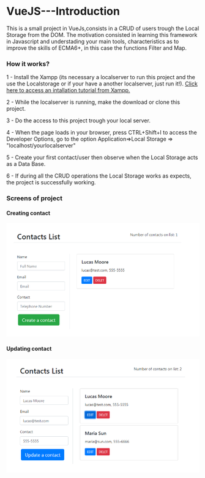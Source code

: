 # VueJS---Introduction

This is a small project in VueJs,consists in a CRUD of users trough the Local Storage from the DOM.
The motivation consisted in learning this framework in Javascript and understading your main tools, characteristics as to improve the skills of ECMA6+, in this case the functions Filter and Map.


<h3>How it works?</h3>

1 - Install the Xampp (its necessary a localserver to run this project and the use the Localstorage or if your have a another localserver, just run it!).
<a href="https://github.com/PerchCMS/Solutions/blob/master/development/installing-a-local-server-with-xampp.md">Click here to access an intallation tutorial from Xampp.</a>
<br/>

2 - While the localserver is running, make the download or clone this project.
<br/>

3 - Do the access to this project trough your local server.
<br/>

4 - When the page loads in your browser, press CTRL+Shift+I to access the Developer Options, go to the option Application=>Local Storage => "localhost/yourlocalserver"
<br/>

5 - Create your first contact/user then observe when the Local Storage acts as a Data Base.
<br/>

6 - If during all the CRUD operations the Local Storage works as expects, the project is successfully working.


<h3>Screens of project</h3>

<h4>Creating contact</h4>
<img src="https://github.com/lucasmoore2k/Crud-in-VueJs/blob/main/imgs/screen1.png"></img>
<h4>Updating contact</h4>
<img src="https://github.com/lucasmoore2k/Crud-in-VueJs/blob/main/imgs/screen2.png"></img>
